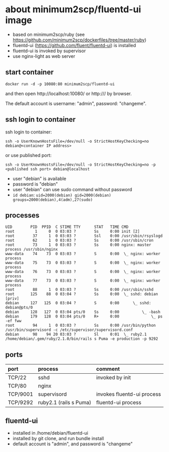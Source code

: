 # about minimum2scp/fluentd-ui image

 * based on minimum2scp/ruby (see https://github.com/minimum2scp/dockerfiles/tree/master/ruby)
 * fluentd-ui (https://github.com/fluent/fluentd-ui) is installed
 * fluentd-ui is invoked by supervisor
 * use nginx-light as web server

## start container

```
docker run -d -p 10080:80 minimum2scp/fluentd-ui
```

and then open http://localhost:10080/ or http://<container ip address>/ by browser.

The default account is username: "admin", password: "changeme".

## ssh login to container

ssh login to container:

```
ssh -o UserKnownHostsFile=/dev/null -o StrictHostKeyChecking=no debian@<container IP address>
```

or use published port:

```
ssh -o UserKnownHostsFile=/dev/null -o StrictHostKeyChecking=no -p <published ssh port> debian@localhost
```

 * user "debian" is available
 * password is "debian"
 * user "debian" can use sudo command without password
 * `id debian`: `uid=2000(debian) gid=2000(debian) groups=2000(debian),4(adm),27(sudo)`

## processes

```
UID        PID  PPID  C STIME TTY      STAT   TIME CMD
root         1     0  0 03:03 ?        Ss     0:00 init [2]  
root        37     1  0 03:03 ?        Ssl    0:00 /usr/sbin/rsyslogd
root        62     1  0 03:03 ?        Ss     0:00 /usr/sbin/cron
root        73     1  0 03:03 ?        Ss     0:00 nginx: master process /usr/sbin/nginx
www-data    74    73  0 03:03 ?        S      0:00  \_ nginx: worker process
www-data    75    73  0 03:03 ?        S      0:00  \_ nginx: worker process
www-data    76    73  0 03:03 ?        S      0:00  \_ nginx: worker process
www-data    77    73  0 03:03 ?        S      0:00  \_ nginx: worker process
root        88     1  0 03:03 ?        Ss     0:00 /usr/sbin/sshd
root       125    88  0 03:04 ?        Ss     0:00  \_ sshd: debian [priv]
debian     127   125  0 03:04 ?        S      0:00      \_ sshd: debian@pts/0
debian     128   127  0 03:04 pts/0    Ss     0:00          \_ -bash
debian     179   128  0 03:04 pts/0    R+     0:00              \_ ps -ef fww
root        94     1  0 03:03 ?        Ss     0:00 /usr/bin/python /usr/bin/supervisord -c /etc/supervisor/supervisord.conf
debian      98    94 20 03:03 ?        Sl     0:01  \_ ruby2.1 /home/debian/.gem/ruby/2.1.0/bin/rails s Puma -e production -p 9292
```

## ports

| port         | process                | comment                                       |
|:-------------|:------------------     |:------------------------------------------    |
| TCP/22       | sshd                   | invoked by init                               |
| TCP/80       | nginx                  |                                               |
| TCP/9001     | supervisord            | invokes fluentd-ui process                    |
| TCP/9292     | ruby2.1 (rails s Puma) | fluentd-ui process                            |

## fluentd-ui

 * installed in /home/debian/fluentd-ui
 * installed by git clone, and run bundle install
 * default account is "admin", and password is "changeme"

